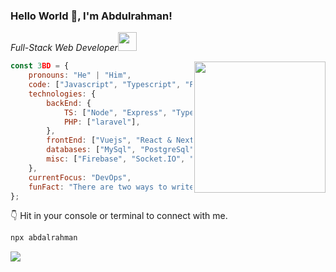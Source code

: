 ### Hello World 👋, I'm Abdulrahman!

<p><em>Full-Stack Web Developer<img src="https://media.giphy.com/media/WUlplcMpOCEmTGBtBW/giphy.gif" width="30">
</em></p>
<img align='right' vertical-align="center" src="https://media.giphy.com/media/836HiJc7pgzy8iNXCn/giphy.gif?cid=790b7611263a0ee994e34895a4d20bbb2f369983955d0265&rid=giphy.gif&ct=g" width="210">

```javascript
const 3BD = {
    pronouns: "He" | "Him",
    code: ["Javascript", "Typescript", "PHP"],
    technologies: {
        backEnd: {
            TS: ["Node", "Express", "TypeORM", "Prisma"],
            PHP: ["laravel"],
        },
        frontEnd: ["Vuejs", "React & Next"],
        databases: ["MySql", "PostgreSql","Mongo"],
        misc: ["Firebase", "Socket.IO", "Pusher"]
    },
    currentFocus: "DevOps",
    funFact: "There are two ways to write error-free programs; only the third one works"
}; 
```
👇 Hit in your console or terminal to connect with me.

```bash
npx abdalrahman
```
<p><img src="https://komarev.com/ghpvc/?username=abdalrahman-abdulla&style=flat"</p>


